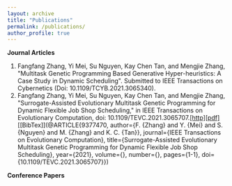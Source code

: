 ```yaml
---
layout: archive
title: "Publications"
permalink: /publications/
author_profile: true
---
```


**Journal Articles**
1. Fangfang Zhang, Yi Mei, Su Nguyen, Kay Chen Tan, and Mengjie Zhang, "Multitask Genetic Programming Based Generative Hyper-heuristics: A Case Study in Dynamic Scheduling". Submitted to IEEE Transactions on Cybernetics (Doi: 10.1109/TCYB.2021.3065340).
2. Fangfang Zhang, Yi Mei, Su Nguyen, Kay Chen Tan, and Mengjie Zhang, "Surrogate-Assisted Evolutionary Multitask Genetic Programming for Dynamic Flexible Job Shop Scheduling," in IEEE Transactions on Evolutionary Computation, doi: 10.1109/TEVC.2021.3065707.[[http]](https://ieeexplore.ieee.org/document/9377470)[[pdf]]()[[BibTex]](@ARTICLE{9377470,
  author={F. {Zhang} and Y. {Mei} and S. {Nguyen} and M. {Zhang} and K. C. {Tan}},
  journal={IEEE Transactions on Evolutionary Computation}, 
  title={Surrogate-Assisted Evolutionary Multitask Genetic Programming for Dynamic Flexible Job Shop Scheduling}, 
  year={2021},
  volume={},
  number={},
  pages={1-1},
  doi={10.1109/TEVC.2021.3065707}})

**Conference Papers**
